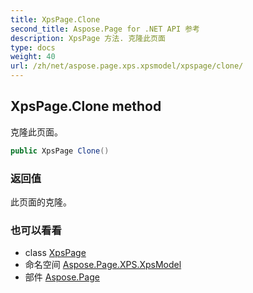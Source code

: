 ```yaml
---
title: XpsPage.Clone
second_title: Aspose.Page for .NET API 参考
description: XpsPage 方法. 克隆此页面
type: docs
weight: 40
url: /zh/net/aspose.page.xps.xpsmodel/xpspage/clone/
---
```

## XpsPage.Clone method

克隆此页面。

```csharp
public XpsPage Clone()
```

### 返回值

此页面的克隆。

### 也可以看看

* class [XpsPage](../)
* 命名空间 [Aspose.Page.XPS.XpsModel](../../xpspage/)
* 部件 [Aspose.Page](../../../)


